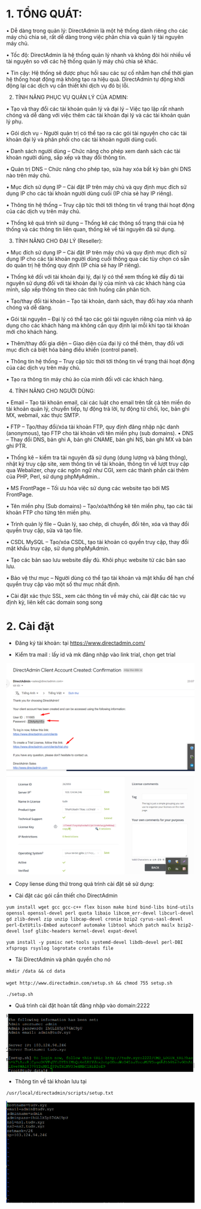 # 1. TỔNG QUÁT:
• Dễ dàng trong quản lý: DirectAdmin là một hệ thống dành riêng cho các máy chủ chia sẻ, rất dễ dàng trong việc phân chia và quản lý tài nguyên máy chủ.

• Tốc độ: DirectAdmin là hệ thống quản lý nhanh và không đòi hỏi nhiều về tài nguyên so với các hệ thống quản lý máy chủ chia sẻ khác.

• Tin cậy: Hệ thống sẽ được phục hồi sau các sự cố nhằm hạn chế thời gian hệ thống hoạt động mà không tạo ra hiệu quả. DirectAdmin tự động khởi động lại các dịch vụ cần thiết khi dịch vụ đó bị lỗi.


2. TÍNH NĂNG PHỤC VỤ QUẢN LÝ CỦA ADMIN:

• Tạo và thay đổi các tài khoản quản lý và đại lý – Việc tạo lập rất nhanh chóng và dễ dàng với việc thêm các tài khoản đại lý và các tài khoản quản lý phụ.

• Gói dịch vụ - Người quản trị có thể tạo ra các gói tài nguyên cho các tài khoản đại lý và phân phối cho các tài khoản người dùng cuối.

• Danh sách người dùng – Chức năng cho phép xem danh sách các tài khoản người dùng, sắp xếp và thay đổi thông tin.

• Quản trị DNS – Chức năng cho phép tạo, sửa hay xóa bất kỳ bản ghi DNS nào trên máy chủ.

• Mục đích sử dụng IP – Cài đặt IP trên máy chủ và quy định mục đích sử dụng IP cho các tài khoản người dùng cuối (IP chia sẻ hay IP riêng).

• Thông tin hệ thống – Truy cập tức thời tới thông tin về trạng thái hoạt động của các dịch vụ trên máy chủ.

• Thống kê quá trình sử dụng – Thống kê các thông số trạng thái của hệ thống và các thông tin liên quan, thống kê về tài nguyên đã sử dụng.


3. TÍNH NĂNG CHO ĐẠI LÝ (Reseller):

• Mục đích sử dụng IP – Cài đặt IP trên máy chủ và quy định mục đích sử dụng IP cho các tài khoản người dùng cuối thông qua các tùy chọn có sẵn do quản trị hệ thống quy định (IP chia sẻ hay IP riêng).

• Thống kê đối với tài khoản đại lý, đại lý có thể xem thống kê đầy đủ tài nguyên sử dụng đối với tài khoản đại lý của mình và các khách hàng của mình, sắp xếp thông tin theo các tình huống cần phân tích.

• Tạo/thay đổi tài khoản – Tạo tài khoản, danh sách, thay đổi hay xóa nhanh chóng và dễ dàng.

• Gói tài nguyên – Đại lý có thể tạo các gói tài nguyên riêng của mình và áp dụng cho các khách hàng mà không cần quy định lại mỗi khi tạo tài khoản mới cho khách hàng.

• Thêm/thay đổi gia diện – Giao diện của đại lý có thể thêm, thay đổi với mục đích cá biệt hóa bảng điều khiển (control panel).

• Thông tin hệ thống – Truy cập tức thời tới thông tin về trạng thái hoạt động của các dịch vụ trên máy chủ.

• Tạo ra thông tin máy chủ ảo của mình đối với các khách hàng.



4. TÍNH NĂNG CHO NGƯỜI DÙNG:

• Email – Tạo tài khoản email, cài các luật cho email trên tất cả tên miền do tài khoản quản lý, chuyển tiếp, tự động trả lời, tự động từ chối, lọc, bản ghi MX, webmail, xác thực SMTP.

• FTP – Tạo/thay đổi/xóa tài khoản FTP, quy định đăng nhập nặc danh (anonymous), tạo FTP cho tài khoản với tên miền phụ (sub domains).
• DNS – Thay đổi DNS, bản ghi A, bản ghi CNAME, bản ghi NS, bản ghi MX và bản ghi PTR.

• Thống kê – kiểm tra tài nguyên đã sử dụng (dung lượng và băng thông), nhật ký truy cập site, xem thông tin về tài khoản, thông tin về lượt truy cập qua Webalizer, chạy các ngôn ngữ như CGI, xem các thành phần cài thêm của PHP, Perl, sử dụng phpMyAdmin..

• MS FrontPage – Tối ưu hóa việc sử dụng các website tạo bởi MS FrontPage.

• Tên miền phụ (Sub domains) – Tạo/xóa/thống kê tên miền phụ, tạo các tài khoản FTP cho từng tên miền phụ.

• Trình quản lý file – Quản lý, sao chép, di chuyển, đổi tên, xóa và thay đổi quyền truy cập, sửa và tạo file.

• CSDL MySQL – Tạo/xóa CSDL, tạo tài khoản có quyền truy cập, thay đổi mật khẩu truy cập, sử dụng phpMyAdmin.

• Tạo các bản sao lưu website đầy đủ. Khôi phục website từ các bản sao lưu.

• Bảo vệ thư mục – Người dùng có thể tạo tài khoản và mật khẩu để hạn chế quyền truy cập vào một số thư mục nhất định.

• Cài đặt xác thực SSL, xem các thông tin về máy chủ, cài đặt các tác vụ định kỳ, liên kết các domain song song

# 2. Cài đặt

- Đăng ký tài khoản: tại https://www.directadmin.com/

- Kiểm tra mail : lấy id và mk đăng nhập vào link trial, chọn get trial

<img src="imgservices/217.png">

<img src="imgservices/218.png">

- Copy liense dùng thử trong quá trình cài đặt sẽ sử dụng:

- Cài đặt các gói cần thiết cho DirectAdmin
```
yum install wget gcc gcc-c++ flex bison make bind bind-libs bind-utils openssl openssl-devel perl quota libaio libcom_err-devel libcurl-devel gd zlib-devel zip unzip libcap-devel cronie bzip2 cyrus-sasl-devel perl-ExtUtils-Embed autoconf automake libtool which patch mailx bzip2-devel lsof glibc-headers kernel-devel expat-devel
```
```
yum install -y psmisc net-tools systemd-devel libdb-devel perl-DBI xfsprogs rsyslog logrotate crontabs file
```

- Tải DirectAdmin và phân quyền cho nó
```
mkdir /data && cd data

wget http://www.directadmin.com/setup.sh && chmod 755 setup.sh
```
```
./setup.sh
```

- Quá trình cài đặt hoàn tất đăng nhập vào domain:2222

<img src="imgservices/219.png">

- Thông tin về tài khoản lưu tại

```
/usr/local/directadmin/scripts/setup.txt

```
<img src="imgservices/220.png">